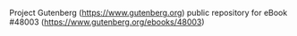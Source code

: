 Project Gutenberg (https://www.gutenberg.org) public repository for eBook #48003 (https://www.gutenberg.org/ebooks/48003)
